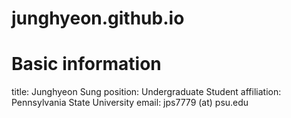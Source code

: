 # junghyeon.github.io
# Basic information
title: Junghyeon Sung
position: Undergraduate Student
affiliation: Pennsylvania State University
email: jps7779 (at) psu.edu

